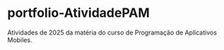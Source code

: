 # portfolio-AtividadePAM
Atividades de 2025 da matéria do curso de Programação de Aplicativos Mobiles.
